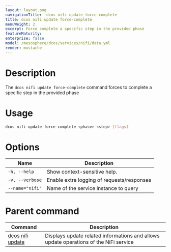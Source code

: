 ```yaml
---
layout: layout.pug
navigationTitle:  dcos nifi update force-complete
title: dcos nifi update force-complete
menuWeight: 2
excerpt: Force complete a specific step in the provided phase
featureMaturity:
enterprise: false
model: /mesosphere/dcos/services/nifi/data.yml
render: mustache
---
```


# Description
The `dcos nifi update force-complete` command forces to complete a specific step in the provided phase


# Usage

```bash
dcos nifi update force-complete <phase> <step> [flags]
```

# Options

| Name |  Description |
|---------|-------------|
| `-h, --help`   |  Show context-sensitive help. |
| `-v, --verbose`   |  Enable extra logging of requests/responses |
| `--name="nifi"`   |  Name of the service instance to query |



# Parent command

| Command | Description |
|---------|-------------|
| [dcos nifi update](../) | Displays update related informations and allows update operations of the NiFi service |

